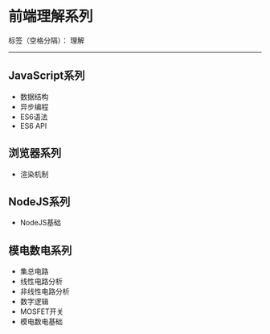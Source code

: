 # 前端理解系列

标签（空格分隔）： 理解

---

## JavaScript系列

* 数据结构
* 异步编程
* ES6语法
* ES6 API

## 浏览器系列

* 渲染机制

## NodeJS系列

* NodeJS基础

## 模电数电系列

* 集总电路
* 线性电路分析
* 非线性电路分析
* 数字逻辑
* MOSFET开关
* 模电数电基础
